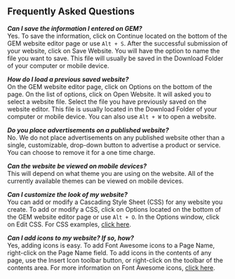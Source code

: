 ---
---
## Frequently Asked Questions

_**Can I save the information I entered on GEM?**_  
Yes.  To save the information, click on Continue located on the bottom of the GEM website editor page or use `Alt + S`.  After the successful submission of your website, click on Save Website.  You will have the option to name the file you want to save.  This file will usually be saved in the Download Folder of your computer or mobile device.

_**How do I load a previous saved website?**_  
On the GEM website editor page, click on Options on the bottom of the page.  On the list of options, click on Open Website.  It will asked you to select a website file.  Select the file you have previously saved on the website editor.  This file is usually located in the Download Folder of your computer or mobile device.  You can also use `Alt + W` to open a website.

_**Do you place advertisements on a published website?**_  
No.  We do not place advertisements on any published website other than a single, customizable, drop-down button to advertise a product or service.  You can choose to remove it for a one time charge.

_**Can the website be viewed on mobile devices?**_  
This will depend on what theme you are using on the website.  All of the currently available themes can be viewed on mobile devices.

_**Can I customize the look of my website?**_  
You can add or modify a Cascading Style Sheet (CSS) for any website you create.  To add or modify a CSS, click on Options located on the bottom of the GEM website editor page or use `Alt + O`.  In the Options window, click on Edit CSS.  For CSS examples, [click here](http://www.w3schools.com/css/css_examples.asp).

_**Can I add icons to my website? If so, how?**_  
Yes, adding icons is easy.  To add Font Awesome icons to a Page Name, right-click on the Page Name field.  To add icons in the contents of any page, use the Insert Icon toolbar button, or right-click on the toolbar of the contents area.  For more information on Font Awesome icons, [click here](http://fontawesome.io).
